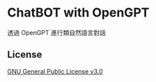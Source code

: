 # ChatBOT with OpenGPT
透過 OpenGPT 進行類自然語言對話

## License
[GNU General Public License v3.0](https://www.gnu.org/licenses/gpl-3.0.en.html)
